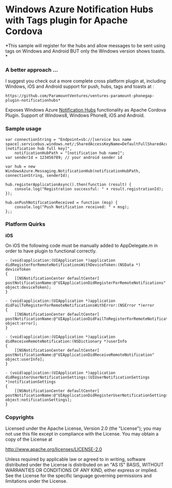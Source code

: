 Windows Azure Notification Hubs with Tags plugin for Apache Cordova
==================================

*This sample will register for the hubs and allow messages to be sent using tags on Windows and Android BUT only the Windows version shows toasts. *

### A better approach ...
I suggest you check out a more complete cross platform plugin at, including Windows, iOS and Android support for push, hubs, tags and toasts at :

 	https://github.com/ParamountVentures/ventures-paramount-phonegap-plugin-notificationhubs*


Exposes Windows Azure [Notification Hubs](http://www.windowsazure.com/en-us/services/notification-hubs/) functionality as Apache Cordova Plugin. Support of Windows8, Windows Phone8, iOS and Android.


### Sample usage ###

    var connectionString = "Endpoint=sb://[service bus name space].servicebus.windows.net/;SharedAccessKeyName=DefaultFullSharedAccessSignature;SharedAccessKey=[notification hub full key]",
        notificationHubPath = "[notification hub name]";
    var senderId = 123456789; // your android sender id

    var hub = new WindowsAzure.Messaging.NotificationHub(notificationHubPath, connectionString, senderId);

    hub.registerApplicationAsync().then(function (result) {
        console.log("Registration successful: " + result.registrationId);
    });

    hub.onPushNotificationReceived = function (msg) {
        console.log("Push Notification received: " + msg);
    };;

### Platform Quirks ###
**iOS**

On iOS the following code must be manually added to AppDelegate.m in order to have plugin to functional correctly.
~~~
- (void)application:(UIApplication *)application didRegisterForRemoteNotificationsWithDeviceToken:(NSData *) deviceToken
{
    [[NSNotificationCenter defaultCenter] postNotificationName:@"UIApplicationDidRegisterForRemoteNotifications" object:deviceToken];
}

- (void)application:(UIApplication *)application didFailToRegisterForRemoteNotificationsWithError:(NSError *)error
{
    [[NSNotificationCenter defaultCenter] postNotificationName:@"UIApplicationDidFailToRegisterForRemoteNotifications" object:error];
}

- (void)application:(UIApplication *)application didReceiveRemoteNotification:(NSDictionary *)userInfo
{
    [[NSNotificationCenter defaultCenter] postNotificationName:@"UIApplicationDidReceiveRemoteNotification" object:userInfo];
}

- (void)application:(UIApplication *)application didRegisterUserNotificationSettings:(UIUserNotificationSettings *)notificationSettings
{
    [[NSNotificationCenter defaultCenter] postNotificationName:@"UIApplicationDidRegisterUserNotificationSettings" object:notificationSettings];
}
~~~~
### Copyrights ###
Licensed under the Apache License, Version 2.0 (the "License");
you may not use this file except in compliance with the License.
You may obtain a copy of the License at

http://www.apache.org/licenses/LICENSE-2.0

Unless required by applicable law or agreed to in writing, software
distributed under the License is distributed on an "AS IS" BASIS,
WITHOUT WARRANTIES OR CONDITIONS OF ANY KIND, either express or implied.
See the License for the specific language governing permissions and
limitations under the License.
